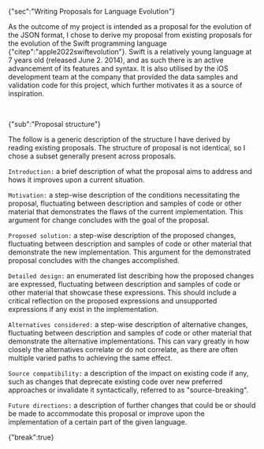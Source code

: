 {"sec":"Writing Proposals for Language Evolution"}

As the outcome of my project is intended as a proposal for the evolution of the JSON format, I chose to derive my proposal from existing proposals for the evolution of the Swift programming language {"citep":"apple2022swiftevolution"}. Swift is a relatively young language at 7 years old (released June 2. 2014), and as such there is an active advancement of its features and syntax. It is also utilised by the iOS development team at the company that provided the data samples and validation code for this project, which further motivates it as a source of inspiration.

<br>

{"sub":"Proposal structure"}

The follow is a generic description of the structure I have derived by reading existing proposals. The structure of proposal is not identical, so I chose a subset generally present across proposals.

`Introduction:` a brief description of what the proposal aims to address and hows it improves upon a current situation.

`Motivation:` a step-wise description of the conditions necessitating the proposal, fluctuating between description and samples of code or other material that demonstrates the flaws of the current implementation. This argument for change concludes with the goal of the proposal.

`Proposed solution:` a step-wise description of the proposed changes, fluctuating between description and samples of code or other material that demonstrate the new implementation. This argument for the demonstrated proposal concludes with the changes accomplished.

`Detailed design:` an enumerated list describing how the proposed changes are expressed, fluctuating between description and samples of code or other material that showcase these expressions. This should include a critical reflection on the proposed expressions and unsupported expressions if any exist in the implementation.

`Alternatives considered:` a step-wise description of alternative changes, fluctuating between description and samples of code or other material that demonstrate the alternative implementations. This can vary greatly in how closely the alternatives correlate or do not correlate, as there are often multiple varied paths to achieving the same effect.

`Source compatibility:` a description of the impact on existing code if any, such as changes that deprecate existing code over new preferred approaches or invalidate it syntactically, referred to as "source-breaking".

`Future directions:` a description of further changes that could be or should be made to accommodate this proposal or improve upon the implementation of a certain part of the given language.

{"break":true}